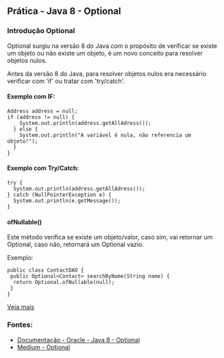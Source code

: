 <h2>Prática - Java 8 - Optional</h2>

<h3> Introdução Optional </h3>

<p>
  Optional surgiu na versão 8 do Java com o propósito de verificar se existe um objeto ou não existe um objeto, é um novo conceito para resolver objetos nulos.
</p>

<p> 
  Antes da versão 8 do Java, para resolver objetos nulos era necessário verificar com 'if' ou tratar com 'try/catch'.
</p>

<h4> Exemplo com IF: </h4>

``` 
Address address = null;
if (address != null) {
    System.out.println(address.getAllAdress());
  } else {
    System.out.println("A variável é nula, não referencia um objeto!");
  }
}
```

<h4> Exemplo com Try/Catch: </h4>

```
try {
  System.out.println(address.getAllAdress());
} catch (NullPointerException e) {
  System.out.println(e.getMessage());
}
```

<h4> ofNullable() </h4>
Este método verifica se existe um objeto/valor, caso sim, vai retornar um Optional, caso não,
retornará um Optional vazio.

Exemplo:

```
public class ContactDAO {
 public Optional<Contact> searchByName(String name) {
  return Optional.ofNullable(null);
 }
}
```

<a href="https://github.com/inessouza/java/tree/main/8/Optional/src/ex01">Veja mais</a>

<h3> Fontes: </h3>

<ul>
  <li><a href="https://docs.oracle.com/javase/8/docs/api/java/util/Optional.html">Documentação - Oracle - Java 8 - Optional</a></li>
  <li><a href="https://medium.com/@racc.costa/optional-no-java-8-e-no-java-9-7c52c4b797f1">Medium - Optional</a></li>
</ul>
